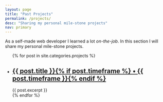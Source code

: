 ```yaml
---
layout: page
title: "Past Projects"
permalink: /projects/
desc: "Sharing my personal mile-stone projects"
nav: primary
---
```


As a self-made web developer I learned a lot *on-the-job*. In this section I will share my personal mile-stone projects.

<div class="projects">
  <ul class="post-list">
  {% for post in site.categories.projects %}
    <li>
      <h2>
        <a class="post-link" href="{{ post.url | prepend: site.baseurl }}">{{ post.title }}{% if post.timeframe %} • {{ post.timeframe }}{% endif %}</a>
      </h2>
      {{ post.excerpt }}
    </li>
  {% endfor %}
  </ul>
</div>
